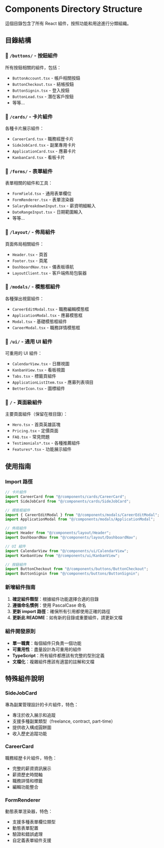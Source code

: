 # Components Directory Structure

這個目錄包含了所有 React 組件，按照功能和用途進行分類組織。

## 目錄結構

### 📁 `/buttons/` - 按鈕組件
所有按鈕相關的組件，包括：
- `ButtonAccount.tsx` - 帳戶相關按鈕
- `ButtonCheckout.tsx` - 結帳按鈕
- `ButtonSignin.tsx` - 登入按鈕
- `ButtonLead.tsx` - 潛在客戶按鈕
- 等等...

### 📁 `/cards/` - 卡片組件
各種卡片展示組件：
- `CareerCard.tsx` - 職務經歴卡片
- `SideJobCard.tsx` - 副業專用卡片
- `ApplicationCard.tsx` - 應募卡片
- `KanbanCard.tsx` - 看板卡片

### 📁 `/forms/` - 表單組件
表單相關的組件和工具：
- `FormField.tsx` - 通用表單欄位
- `FormRenderer.tsx` - 表單渲染器
- `SalaryBreakdownInput.tsx` - 薪資明細輸入
- `DateRangeInput.tsx` - 日期範圍輸入
- 等等...

### 📁 `/layout/` - 佈局組件
頁面佈局相關組件：
- `Header.tsx` - 頁首
- `Footer.tsx` - 頁尾
- `DashboardNav.tsx` - 儀表板導航
- `LayoutClient.tsx` - 客戶端佈局包裝器

### 📁 `/modals/` - 模態框組件
各種彈出視窗組件：
- `CareerEditModal.tsx` - 職務編輯模態框
- `ApplicationModal.tsx` - 應募模態框
- `Modal.tsx` - 基礎模態框組件
- `CareerModal.tsx` - 職務詳情模態框

### 📁 `/ui/` - 通用 UI 組件
可重用的 UI 組件：
- `CalendarView.tsx` - 日曆視圖
- `KanbanView.tsx` - 看板視圖
- `Tabs.tsx` - 標籤頁組件
- `ApplicationListItem.tsx` - 應募列表項目
- `BetterIcon.tsx` - 圖標組件

### 📁 `/` - 頁面級組件
主要頁面組件（保留在根目錄）：
- `Hero.tsx` - 首頁英雄區塊
- `Pricing.tsx` - 定價頁面
- `FAQ.tsx` - 常見問題
- `Testimonials*.tsx` - 各種推薦組件
- `Features*.tsx` - 功能展示組件

## 使用指南

### Import 路徑
```typescript
// 卡片組件
import CareerCard from "@/components/cards/CareerCard";
import SideJobCard from "@/components/cards/SideJobCard";

// 模態框組件
import { CareerEditModal } from "@/components/modals/CareerEditModal";
import ApplicationModal from "@/components/modals/ApplicationModal";

// 佈局組件
import Header from "@/components/layout/Header";
import DashboardNav from "@/components/layout/DashboardNav";

// UI 組件
import CalendarView from "@/components/ui/CalendarView";
import KanbanView from "@/components/ui/KanbanView";

// 按鈕組件
import ButtonCheckout from "@/components/buttons/ButtonCheckout";
import ButtonSignin from "@/components/buttons/ButtonSignin";
```

### 新增組件指南

1. **確定組件類型**：根據組件功能選擇合適的目錄
2. **遵循命名慣例**：使用 PascalCase 命名
3. **更新 import 路徑**：確保所有引用都使用正確的路徑
4. **更新此 README**：如有新的目錄或重要組件，請更新文檔

### 組件開發原則

- **單一職責**：每個組件只負責一個功能
- **可重用性**：盡量設計為可重用的組件
- **TypeScript**：所有組件都應該有完整的型別定義
- **文檔化**：複雜組件應該有適當的註解和文檔

## 特殊組件說明

### SideJobCard
專為副業管理設計的卡片組件，特色：
- 專注於收入展示和追蹤
- 支援多種副業類型（freelance, contract, part-time）
- 提供收入構成圓餅圖
- 收入歷史追蹤功能

### CareerCard
職務經歴卡片組件，特色：
- 完整的薪資資訊展示
- 薪資歷史時間軸
- 職務詳情和標籤
- 編輯功能整合

### FormRenderer
動態表單渲染器，特色：
- 支援多種表單欄位類型
- 動態表單配置
- 驗證和錯誤處理
- 自定義表單組件支援
